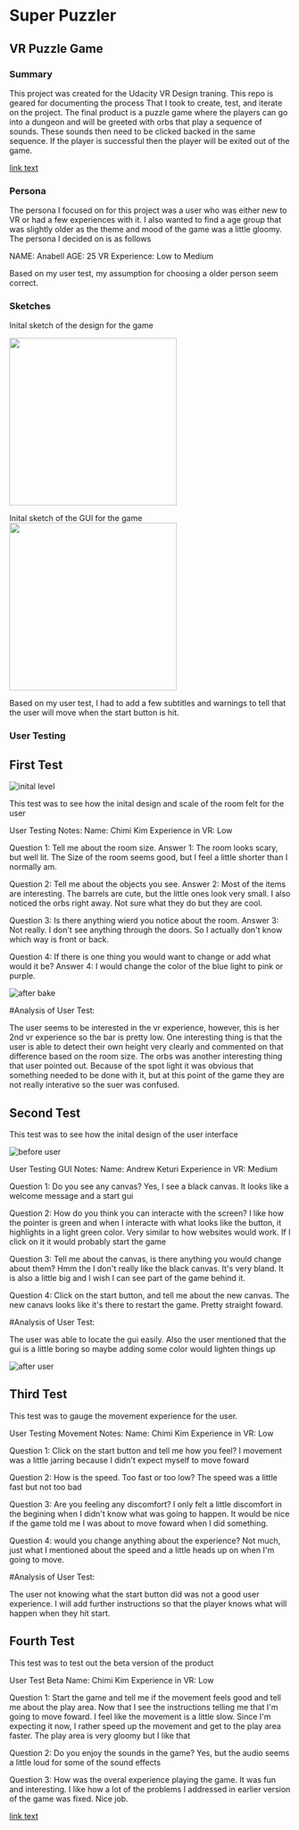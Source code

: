 # Super Puzzler
## VR Puzzle Game

### Summary
This project was created for the Udacity VR Design traning. This repo is geared for documenting the process
That I took to create, test, and iterate on the project. The final product is a puzzle game where the players
can go into a dungeon and will be greeted with orbs that play a sequence of sounds. These sounds then need to be clicked
backed in the same sequence. If the player is successful then the player will be exited out of the game.

[link text](https://www.youtube.com/watch?v=havos3ysGOE "Final Project Video")

### Persona
The persona I focused on for this project was a user who was either new to VR or had a few experiences with it. I also wanted to find a age group that was slightly older
as the theme and mood of the game was a little gloomy. The persona I decided on is as follows

NAME: Anabell
AGE: 25
VR Experience: Low to Medium

Based on my user test, my assumption for choosing a older person seem correct.

### Sketches

Inital sketch of the design for the game

<img src="https://github.com/soctkoren/VrDesignProject/blob/master/images/sketch1.jpg" width="300">

Inital sketch of the GUI for the game
<img src="https://github.com/soctkoren/VrDesignProject/blob/master/images/gui.JPG" width="300">

Based on my user test, I had to add a few subtitles and warnings to tell that the user will move when the start button is hit.

### User Testing

## First Test

![inital level](./images/inital-level-design-pre-bake.png)

This test was to see how the inital design and scale of the room felt for the user

User Testing Notes:
Name: Chimi Kim
Experience in VR: Low

Question 1: Tell me about the room size.
Answer 1: The room looks scary, but well lit. The Size of the room seems good, but I feel a little shorter than I normally am.

Question 2: Tell me about the objects you see.
Answer 2: Most of the items are interesting. The barrels are cute, but the little ones look very small. I also noticed the orbs right away. Not sure what they do but they are cool. 

Question 3: Is there anything wierd you notice about the room.
Answer 3: Not really. I don't see anything through the doors. So I actually don't know which way is front or back.

Question 4: If there is one thing you would want to change or add what would it be?
Answer 4: I would change the color of the blue light to pink or purple. 

![after bake](./images/after-bake.png)

#Analysis of User Test:

The user seems to be interested in the vr experience, however, this is her 2nd vr experience so the bar is pretty low.
One interesting thing is that the user is able to detect their own height very clearly and commented on that difference based on the
room size. The orbs was another interesting thing that user pointed out. Because of the spot light it was obvious that something needed
to be done with it, but at this point of the game they are not really interative so the suer was confused.

## Second Test
This test was to see how the inital design of the user interface

![before user](./images/before-user-test.png)

User Testing GUI Notes:
Name: Andrew Keturi
Experience in VR: Medium

Question 1: Do you see any canvas? 
Yes, I see a black canvas. It looks like a welcome message and a start gui

Question 2: How do you think you can interacte with the screen?
I like how the pointer is green and when I interacte with what looks like the button, it highlights in a light green color. Very similar to
how websites would work. If I click on it it would probably start the game

Question 3: Tell me about the canvas, is there anything you would change about them?
Hmm the I don't really like the black canvas. It's very bland. It is also a little big and I wish I can see part of the game behind it.

Question 4: Click on the start button, and tell me about the new canvas.
The new canavs looks like it's there to restart the game. Pretty straight foward.

#Analysis of User Test:

The user was able to locate the gui easily. Also the user mentioned that the gui is a little boring so maybe adding some color would lighten things up

![after user](./images/after-user-test.png)

## Third Test
This test was to gauge the movement experience for the user.

User Testing Movement Notes:
Name: Chimi Kim
Experience in VR: Low

Question 1: Click on the start button and tell me how you feel?
I movement was a little jarring because I didn't expect myself to move foward

Question 2: How is the speed. Too fast or too low?
The speed was a little fast but not too bad

Question 3: Are you feeling any discomfort?
I only felt a little discomfort in the begining when I didn't know what was going to happen. 
It would be nice if the game told me I was about to move foward when I did something.

Question 4: would you change anything about the experience?
Not much, just what I mentioned about the speed and a little heads up on when I'm going to move.

#Analysis of User Test:

The user not knowing what the start button did was not a good user experience. I will add further instructions so that the player knows what will happen when they hit start.

## Fourth Test
This test was to test out the beta version of the product

User Test Beta
Name: Chimi Kim
Experience in VR: Low

Question 1: Start the game and tell me if the movement feels good and tell me about the play area.
Now that I see the instructions telling me that I'm going to move foward. I feel like the movement is a little slow. 
Since I'm expecting it now, I rather speed up the movement and get to the play area faster. The play area is very gloomy but I like that

Question 2: Do you enjoy the sounds in the game?
Yes, but the audio seems a little loud for some of the sound effects

Question 3: How was the overal experience playing the game.
It was fun and interesting. I like how a lot of the problems I addressed in earlier version of the game was fixed. Nice job.

[link text](https://www.youtube.com/watch?v=havos3ysGOE "Final Project Video")

